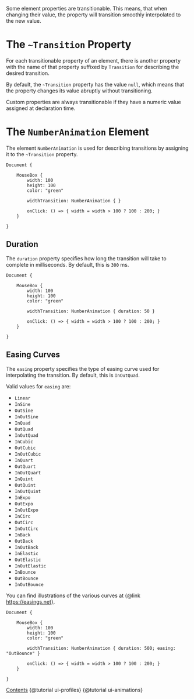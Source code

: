 Some element properties are transitionable. This means, that when changing their
value, the property will transition smoothly interpolated to the new value.

# The `~Transition` Property

For each transitionable property of an element, there is another property with
the name of that property suffixed by `Transition` for describing the desired
transition.

By default, the `~Transition` property has the value `null`, which
means that the property changes its value abruptly without transitioning.

Custom properties are always transitionable if they have a numeric value
assigned at declaration time.

# The `NumberAnimation` Element

The element `NumberAnimation` is used for describing transitions by assigning
it to the `~Transition` property.

```
Document {

    MouseBox {
        width: 100
        height: 100
        color: "green"

        widthTransition: NumberAnimation { }

        onClick: () => { width = width > 100 ? 100 : 200; }
    }

}
```

## Duration

The `duration` property specifies how long the transition will take to complete
in milliseconds. By default, this is `300` ms.

```
Document {

    MouseBox {
        width: 100
        height: 100
        color: "green"

        widthTransition: NumberAnimation { duration: 50 }

        onClick: () => { width = width > 100 ? 100 : 200; }
    }

}
```

## Easing Curves

The `easing` property specifies the type of easing curve used for interpolating
the transition. By default, this is `InOutQuad`.

Valid values for `easing` are:

* `Linear`
* `InSine`
* `OutSine`
* `InOutSine`
* `InQuad`
* `OutQuad`
* `InOutQuad`
* `InCubic`
* `OutCubic`
* `InOutCubic`
* `InQuart`
* `OutQuart`
* `InOutQuart`
* `InQuint`
* `OutQuint`
* `InOutQuint`
* `InExpo`
* `OutExpo`
* `InOutExpo`
* `InCirc`
* `OutCirc`
* `InOutCirc`
* `InBack`
* `OutBack`
* `InOutBack`
* `InElastic`
* `OutElastic`
* `InOutElastic`
* `InBounce`
* `OutBounce`
* `InOutBounce`

You can find illustrations of the various curves at {@link https://easings.net}.

```
Document {

    MouseBox {
        width: 100
        height: 100
        color: "green"

        widthTransition: NumberAnimation { duration: 500; easing: "OutBounce" }

        onClick: () => { width = width > 100 ? 100 : 200; }
    }

}
```

<div class="navstrip">
<span class="go-home"><a href="index.html">Contents</a></span>
<span class="go-previous">{@tutorial ui-profiles}</span>
<span class="go-next">{@tutorial ui-animations}</span>
</div>
